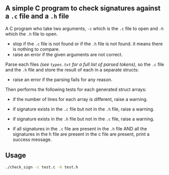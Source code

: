 ## A simple C program to check signatures against a `.c` file and a `.h` file

A C program who take two arguments, `-c` which is the `.c` file to open and `-h` which the `.h` file to open.

- stop if the `.c` file is not found or if the `.h` file is not found. it means there is nothing to compare.
- raise an error if the given arguments are not correct.

Parse each files *(see `types.txt` for a full list of parsed tokens)*, so the `.c` file and the `.h` file and store the result of each in a separate structs:

- raise an error if the parsing fails for any reason.

Then performs the following tests for each generated struct arrays:

- if the number of lines for each array is different, raise a warning.

- if signature exists in the `.c` file but not in the `.h` file, raise a warning.

- if signature exists in the `.h` file but not in the `.c` file, raise a warning.

- if all signatures in the `.c` file are present in the `.h` file AND all the signatures in the h file are present in the c file are present, print a success message.

## Usage

```bash
./check_sign -c test.c -h test.h
```
